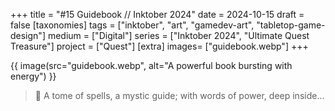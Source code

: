 +++
title = "#15 Guidebook // Inktober 2024"
date = 2024-10-15
draft =  false
[taxonomies]
tags = ["inktober", "art", "gamedev-art", "tabletop-game-design"]
medium = ["Digital"]
series = ["Inktober 2024", "Ultimate Quest Treasure"]
project = ["Quest"]
[extra]
images= ["guidebook.webp"]
+++

{{ image(src="guidebook.webp", alt="A powerful book bursting with energy") }}

> 📖 A tome of spells, a mystic guide; with words of power, deep inside...
